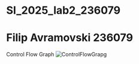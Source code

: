 # SI_2025_lab2_236079
# Filip Avramovski 236079

Control Flow Graph
![ControlFlowGrapg](https://github.com/user-attachments/assets/d594dc5e-781b-496c-bec4-1174c9289bd4)
